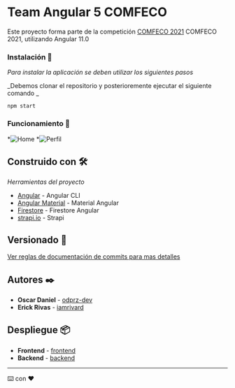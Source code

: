 # Team Angular 5 COMFECO

Este proyecto forma parte de la competición [COMFECO 2021](https://www.comfeco.com/) COMFECO 2021, utilizando Angular 11.0

### Instalación 🔧

_Para instalar la aplicación se deben utilizar los siguientes pasos_

_Debemos clonar el repositorio y posterioremente ejecutar el siguiente comando _

```
npm start
```

### Funcionamiento 🔧
*![Home](https://i.ibb.co/37hbRh3/comfeco-home.png)
*![Perfil](https://i.ibb.co/37hbRh3/comfeco-home.png)


## Construido con 🛠️

_Herramientas del proyecto_

* [Angular](https://cli.angular.io/) - Angular CLI
* [Angular Material](https://material.angular.io/) - Material Angular
* [Firestore](https://firebase.google.com/docs/firestore?hl=es) - Firestore Angular
* [strapi.io](https://strapi.io/) - Strapi




## Versionado 📌

[Ver reglas de documentación de commits para mas detalles](doc/documentacion-commits.md)

## Autores ✒️

* **Oscar Daniel** - [odprz-dev](https://github.com/odprz-dev)
* **Erick Rivas** - [iamrivard](https://github.com/iAmRivard)


## Despliegue 📦

* **Frontend** - [frontend](https://comfeco.odprz.dev/)
* **Backend** - [backend](https://comfecoapi.odprz.dev/)

---
⌨️ con ❤️